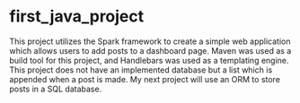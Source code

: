 # first_java_project
This project utilizes the Spark framework to create a simple web application which allows users to add posts to a dashboard page. 
Maven was used as a build tool for this project, and Handlebars was used as a templating engine. This project does not have an implemented database but a list which is appended when a post is made.
My next project will use an ORM to store posts in a SQL database.
